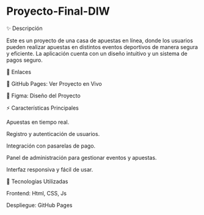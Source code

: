 # Proyecto-Final-DIW

✨ Descripción

Este es un proyecto de una casa de apuestas en línea, donde los usuarios pueden realizar apuestas en distintos eventos deportivos de manera segura y eficiente. La aplicación cuenta con un diseño intuitivo y un sistema de pagos seguro.

🔗 Enlaces

🏡 GitHub Pages: Ver Proyecto en Vivo

🎨 Figma: Diseño del Proyecto



⚡ Características Principales

Apuestas en tiempo real.

Registro y autenticación de usuarios.

Integración con pasarelas de pago.

Panel de administración para gestionar eventos y apuestas.

Interfaz responsiva y fácil de usar.



🌟 Tecnologías Utilizadas

Frontend: Html, CSS, Js

Despliegue: GitHub Pages
